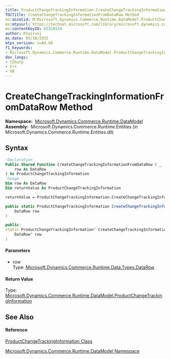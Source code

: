 ```yaml
---
title: ProductChangeTrackingInformation.CreateChangeTrackingInformationFromDataRow Method  (Microsoft.Dynamics.Commerce.Runtime.DataModel)
TOCTitle: CreateChangeTrackingInformationFromDataRow Method
ms:assetid: M:Microsoft.Dynamics.Commerce.Runtime.DataModel.ProductChangeTrackingInformation.CreateChangeTrackingInformationFromDataRow(Microsoft.Dynamics.Commerce.Runtime.Data.Types.DataRow)
ms:mtpsurl: https://technet.microsoft.com/library/microsoft.dynamics.commerce.runtime.datamodel.productchangetrackinginformation.createchangetrackinginformationfromdatarow(v=AX.60)
ms:contentKeyID: 65319154
author: Khairunj
ms.date: 05/18/2015
mtps_version: v=AX.60
f1_keywords:
- Microsoft.Dynamics.Commerce.Runtime.DataModel.ProductChangeTrackingInformation.CreateChangeTrackingInformationFromDataRow
dev_langs:
- CSharp
- C++
- VB
---
```


# CreateChangeTrackingInformationFromDataRow Method

**Namespace:**  [Microsoft.Dynamics.Commerce.Runtime.DataModel](microsoft-dynamics-commerce-runtime-datamodel-namespace.md)  
**Assembly:**  Microsoft.Dynamics.Commerce.Runtime.Entities (in Microsoft.Dynamics.Commerce.Runtime.Entities.dll)

## Syntax

``` vb
'Declaration
Public Shared Function CreateChangeTrackingInformationFromDataRow ( _
    row As DataRow _
) As ProductChangeTrackingInformation
'Usage
Dim row As DataRow
Dim returnValue As ProductChangeTrackingInformation

returnValue = ProductChangeTrackingInformation.CreateChangeTrackingInformationFromDataRow(row)
```

``` csharp
public static ProductChangeTrackingInformation CreateChangeTrackingInformationFromDataRow(
    DataRow row
)
```

``` c++
public:
static ProductChangeTrackingInformation^ CreateChangeTrackingInformationFromDataRow(
    DataRow^ row
)
```

#### Parameters

  - row  
    Type: [Microsoft.Dynamics.Commerce.Runtime.Data.Types.DataRow](datarow-class-microsoft-dynamics-commerce-runtime-data-types.md)  

#### Return Value

Type: [Microsoft.Dynamics.Commerce.Runtime.DataModel.ProductChangeTrackingInformation](productchangetrackinginformation-class-microsoft-dynamics-commerce-runtime-datamodel.md)  

## See Also

#### Reference

[ProductChangeTrackingInformation Class](productchangetrackinginformation-class-microsoft-dynamics-commerce-runtime-datamodel.md)

[Microsoft.Dynamics.Commerce.Runtime.DataModel Namespace](microsoft-dynamics-commerce-runtime-datamodel-namespace.md)

